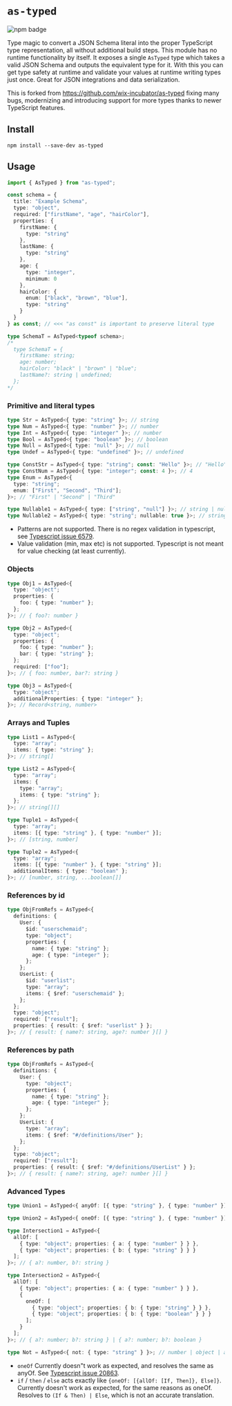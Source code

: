 # `as-typed`

![npm badge](https://img.shields.io/npm/v/as-typed)

Type magic to convert a JSON Schema literal into the proper TypeScript type representation, all without additional build steps. This module has no runtime functionality by itself. It exposes a single `AsTyped` type which takes a valid JSON Schema and outputs the equivalent type for it. With this you can get type safety at runtime and validate your values at runtime writing types just once. Great for JSON integrations and data serialization.

This is forked from https://github.com/wix-incubator/as-typed fixing many bugs, modernizing and introducing support for more types thanks to newer TypeScript features.

## Install

```
npm install --save-dev as-typed
```

## Usage

```typescript
import { AsTyped } from "as-typed";

const schema = {
  title: "Example Schema",
  type: "object",
  required: ["firstName", "age", "hairColor"],
  properties: {
    firstName: {
      type: "string"
    },
    lastName: {
      type: "string"
    },
    age: {
      type: "integer",
      minimum: 0
    },
    hairColor: {
      enum: ["black", "brown", "blue"],
      type: "string"
    }
  }
} as const; // <<< "as const" is important to preserve literal type

type SchemaT = AsTyped<typeof schema>;
/*
  type SchemaT = {
    firstName: string;
    age: number;
    hairColor: "black" | "brown" | "blue";
    lastName?: string | undefined;
  };
*/
```

### Primitive and literal types

```typescript
type Str = AsTyped<{ type: "string" }>; // string
type Num = AsTyped<{ type: "number" }>; // number
type Int = AsTyped<{ type: "integer" }>; // number
type Bool = AsTyped<{ type: "boolean" }>; // boolean
type Null = AsTyped<{ type: "null" }>; // null
type Undef = AsTyped<{ type: "undefined" }>; // undefined

type ConstStr = AsTyped<{ type: "string"; const: "Hello" }>; // "Hello"
type ConstNum = AsTyped<{ type: "integer"; const: 4 }>; // 4
type Enum = AsTyped<{
  type: "string";
  enum: ["First", "Second", "Third"];
}>; // "First" | "Second" | "Third"

type Nullable1 = AsTyped<{ type: ["string", "null"] }>; // string | null
type Nullable2 = AsTyped<{ type: "string"; nullable: true }>; // string | null
```

- Patterns are not supported. There is no regex validation in typescript, see [Typescript issue 6579](https://github.com/Microsoft/TypeScript/issues/41160).
- Value validation (min, max etc) is not supported. Typescript is not meant for value checking (at least currently).

### Objects

```typescript
type Obj1 = AsTyped<{
  type: "object";
  properties: {
    foo: { type: "number" };
  };
}>; // { foo?: number }

type Obj2 = AsTyped<{
  type: "object";
  properties: {
    foo: { type: "number" };
    bar: { type: "string" };
  };
  required: ["foo"];
}>; // { foo: number, bar?: string }

type Obj3 = AsTyped<{
  type: "object";
  additionalProperties: { type: "integer" };
}>; // Record<string, number>
```

### Arrays and Tuples

```typescript
type List1 = AsTyped<{
  type: "array";
  items: { type: "string" };
}>; // string[]

type List2 = AsTyped<{
  type: "array";
  items: {
    type: "array";
    items: { type: "string" };
  };
}>; // string[][]

type Tuple1 = AsTyped<{
  type: "array";
  items: [{ type: "string" }, { type: "number" }];
}>; // [string, number]

type Tuple2 = AsTyped<{
  type: "array";
  items: [{ type: "number" }, { type: "string" }];
  additionalItems: { type: "boolean" };
}>; // [number, string, ...boolean[]]
```

### References by id

```typescript
type ObjFromRefs = AsTyped<{
  definitions: {
    User: {
      $id: "userschemaid";
      type: "object";
      properties: {
        name: { type: "string" };
        age: { type: "integer" };
      };
    };
    UserList: {
      $id: "userlist";
      type: "array";
      items: { $ref: "userschemaid" };
    };
  };
  type: "object";
  required: ["result"];
  properties: { result: { $ref: "userlist" } };
}>; // { result: { name?: string, age?: number }[] }
```

### References by path

```typescript
type ObjFromRefs = AsTyped<{
  definitions: {
    User: {
      type: "object";
      properties: {
        name: { type: "string" };
        age: { type: "integer" };
      };
    };
    UserList: {
      type: "array";
      items: { $ref: "#/definitions/User" };
    };
  };
  type: "object";
  required: ["result"];
  properties: { result: { $ref: "#/definitions/UserList" } };
}>; // { result: { name?: string, age?: number }[] }
```

### Advanced Types

```typescript
type Union1 = AsTyped<{ anyOf: [{ type: "string" }, { type: "number" }] }>; // string | number

type Union2 = AsTyped<{ oneOf: [{ type: "string" }, { type: "number" }] }>; // string | number

type Intersection1 = AsTyped<{
  allOf: [
    { type: "object"; properties: { a: { type: "number" } } },
    { type: "object"; properties: { b: { type: "string" } } }
  ];
}>; // { a?: number, b?: string }

type Intersection2 = AsTyped<{
  allOf: [
    { type: "object"; properties: { a: { type: "number" } } },
    {
      oneOf: [
        { type: "object"; properties: { b: { type: "string" } } },
        { type: "object"; properties: { b: { type: "boolean" } } }
      ];
    }
  ];
}>; // { a?: number; b?: string } | { a?: number; b?: boolean }

type Not = AsTyped<{ not: { type: "string" } }>; // number | object | any[] | boolean | null | undefined
```

- `oneOf` Currently doesn"t work as expected, and resolves the same as anyOf. See [Typescript issue 20863](https://github.com/Microsoft/TypeScript/issues/20863).
- `if` / `then` / `else` acts exactly like `{oneOf: [{allOf: [If, Then]}, Else]}`. Currently doesn't work as expected, for the same reasons as oneOf. Resolves to `(If & Then) | Else`, which is not an accurate translation.
